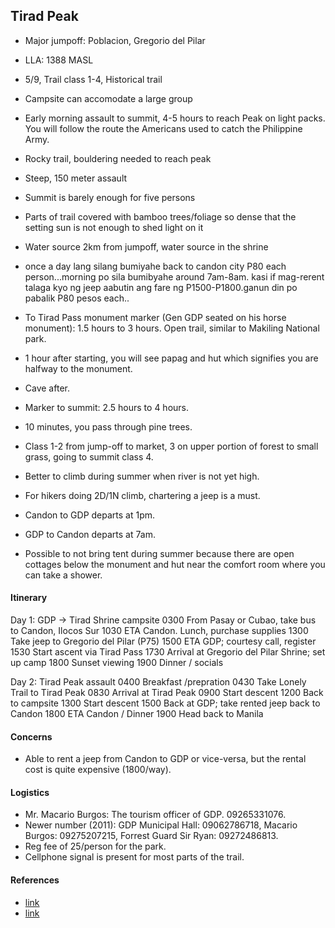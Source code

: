 ## Tirad Peak
- Major jumpoff: Poblacion, Gregorio del Pilar
- LLA: 1388 MASL
- 5/9, Trail class 1-4, Historical trail

- Campsite can accomodate a large group
- Early morning assault to summit, 4-5 hours to reach Peak on light packs. You will follow the route the Americans used to catch the Philippine Army.

- Rocky trail, bouldering needed to reach peak
- Steep, 150 meter assault
- Summit is barely enough for five persons
- Parts of trail covered with bamboo trees/foliage so dense that the setting sun is not enough to shed light on it
- Water source 2km from jumpoff, water source in the shrine
- once a day lang silang bumiyahe back to candon city P80 each person...morning po sila bumibyahe around 7am-8am. kasi if mag-rerent talaga kyo ng jeep aabutin ang fare ng P1500-P1800.ganun din po pabalik P80 pesos each..

- To Tirad Pass monument marker (Gen GDP seated on his horse monument): 1.5 hours to 3 hours. Open trail, similar to Makiling National park.
- 1 hour after starting, you will see papag and hut which signifies you are halfway to the monument.
- Cave after.

- Marker to summit: 2.5 hours to 4 hours.
- 10 minutes, you pass through pine trees.
- Class 1-2 from jump-off to market, 3 on upper portion of forest to small grass, going to summit class 4.
- Better to climb during summer when river is not yet high.
- For hikers doing 2D/1N climb, chartering a jeep is a must.
- Candon to GDP departs at 1pm.
- GDP to Candon departs at 7am.
- Possible to not bring tent during summer because there are open cottages below the monument and hut near the comfort room where you can take a shower.

#### Itinerary

Day 1: GDP -> Tirad Shrine campsite
0300 From Pasay or Cubao, take bus to Candon, Ilocos Sur
1030 ETA Candon. Lunch, purchase supplies
1300 Take jeep to Gregorio del Pilar (P75)
1500 ETA GDP; courtesy call, register
1530 Start ascent via Tirad Pass
1730 Arrival at Gregorio del Pilar Shrine; set up camp
1800 Sunset viewing
1900 Dinner / socials

Day 2: Tirad Peak assault
0400 Breakfast /prepration
0430 Take Lonely Trail to Tirad Peak
0830 Arrival at Tirad Peak
0900 Start descent
1200 Back to campsite
1300 Start descent
1500 Back at GDP; take rented jeep back to Candon
1800 ETA Candon / Dinner
1900 Head back to Manila

#### Concerns

- Able to rent a jeep from Candon to GDP or vice-versa, but the rental cost is quite expensive (1800/way).


#### Logistics

- Mr. Macario Burgos: The tourism officer of GDP. 09265331076.
- Newer number (2011): GDP Municipal Hall: 09062786718, Macario Burgos: 09275207215, Forrest Guard Sir Ryan: 09272486813.
- Reg fee of 25/person for the park.
- Cellphone signal is present for most parts of the trail.


#### References

- [link](http://www.pinoymountaineer.com/2010/08/tirad-peak-1388-in-gregorio-del-pilar.html)
- [link](https://mountaintipsandtops.wordpress.com/2014/04/20/tirad-peak-1388masl-of-gregorio-del-pilar-ilocos-sur/)
